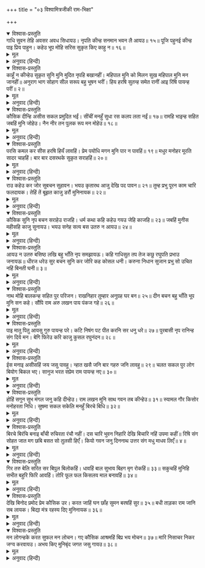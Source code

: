 +++
title = "०३ विश्वामित्रजीकी राम-भिक्षा"

+++


<details open><summary>विश्वास-प्रस्तुति</summary>
गाधि सुवन तेहि अवसर अवध सिधायउ।  
नृपति कीन्ह सनमान भवन लै आयउ॥ १५॥  
पूजि पहुनई कीन्ह पाइ प्रिय पाहुन।  
कहेउ भूप मोहि सरिस सुकृत किए काहु न॥ १६॥
</details>

<details><summary>मूल</summary>

गाधि सुवन तेहि अवसर अवध सिधायउ।  
नृपति कीन्ह सनमान भवन लै आयउ॥ १५॥  
पूजि पहुनई कीन्ह पाइ प्रिय पाहुन।  
कहेउ भूप मोहि सरिस सुकृत किए काहु न॥ १६॥
</details>

<details><summary>अनुवाद (हिन्दी)</summary>

उसी समय विश्वामित्रजी अयोध्यापुरी गये। महाराजने उनका बड़ा आदर किया और उन्हें घर ले आये॥ १५॥ अपने प्रिय पाहुनेको पाकर राजा दशरथने उनकी पूजा करके खूब पहुनाई की और कहा कि ‘हमारे समान किसीने पुण्य नहीं किया’ (जिसके प्रभावसे हमें आपका दर्शन हुआ)॥ १६॥
</details>

<details open><summary>विश्वास-प्रस्तुति</summary>
काहूँ न कीन्हेउ सुकृत सुनि मुनि मुदित नृपहि बखानहीं।  
महिपाल मुनि को मिलन सुख महिपाल मुनि मन जानहीं॥  
अनुराग भाग सोहाग सील सरूप बहु भूषन भरीं।  
हिय हरषि सुतन्ह समेत रानीं आइ रिषि पायन्ह परीं॥ २॥
</details>

<details><summary>मूल</summary>

काहूँ न कीन्हेउ सुकृत सुनि मुनि मुदित नृपहि बखानहीं।  
महिपाल मुनि को मिलन सुख महिपाल मुनि मन जानहीं॥  
अनुराग भाग सोहाग सील सरूप बहु भूषन भरीं।  
हिय हरषि सुतन्ह समेत रानीं आइ रिषि पायन्ह परीं॥ २॥
</details>

<details><summary>अनुवाद (हिन्दी)</summary>

महाराजने कहा कि ‘हमारे समान किसीने पुण्य नहीं किया।’ यह बात सुनकर मुनिने प्रसन्न हो महाराजकी बड़ाई की। उस समय महाराज और मुनिके मिलन-सुखको महाराज और मुनिका मन ही जानता था। प्रेम, भाग्य, सौभाग्य, शील, सुन्दरता और बहुत-से आभूषणोंसे भरी हुई रानियाँ हृदयसे आनन्दित हो अपने पुत्रोंसहित ऋषिके पैरोंपर पड़ीं॥ २॥
</details>

<details open><summary>विश्वास-प्रस्तुति</summary>
कौसिक दीन्हि असीस सकल प्रमुदित भईं।  
सींचीं मनहुँ सुधा रस कलप लता नईं॥ १७॥  
रामहि भाइन्ह सहित जबहिं मुनि जोहेउ।  
नैन नीर तन पुलक रूप मन मोहेउ॥ १८॥
</details>

<details><summary>मूल</summary>

कौसिक दीन्हि असीस सकल प्रमुदित भईं।  
सींचीं मनहुँ सुधा रस कलप लता नईं॥ १७॥  
रामहि भाइन्ह सहित जबहिं मुनि जोहेउ।  
नैन नीर तन पुलक रूप मन मोहेउ॥ १८॥
</details>

<details><summary>अनुवाद (हिन्दी)</summary>

विश्वामित्रजीने उन्हें आशीर्वाद दिया। इससे वे सब अत्यन्त प्रसन्न हुईं, मानो उन्होंने नवीन कल्पलताओंको अमृतरससे सींच दिया हो॥ १७॥ जिस समय मुनिने भाइयोंके सहित श्रीरामचन्द्रजीको देखा, तब उनके नेत्रोंमें जल भर आया, शरीर पुलकित हो गया और मन मोहित हो गया॥ १८॥
</details>

<details open><summary>विश्वास-प्रस्तुति</summary>
परसि कमल कर सीस हरषि हियँ लावहिं।  
प्रेम पयोधि मगन मुनि पार न पावहिं॥ १९॥  
मधुर मनोहर मूरति सादर चाहहिं।  
बार बार दसरथके सुकृत सराहहिं॥ २०॥
</details>

<details><summary>मूल</summary>

परसि कमल कर सीस हरषि हियँ लावहिं।  
प्रेम पयोधि मगन मुनि पार न पावहिं॥ १९॥  
मधुर मनोहर मूरति सादर चाहहिं।  
बार बार दसरथके सुकृत सराहहिं॥ २०॥
</details>

<details><summary>अनुवाद (हिन्दी)</summary>

वे अपने करकमलसे श्रीरामचन्द्रजीके मस्तकका स्पर्श करते हैं और हर्षित होकर उन्हें हृदयसे लगाते हैं। इस समय मुनिवर प्रेम-सागरमें डूब जाते हैं। उसकी थाह नहीं पाते॥ १९॥ वे आदरपूर्वक उनकी मधुर-मनोहर मूर्तिको देख रहे हैं और बार-बार महाराज दशरथके पुण्यकी सराहना करते हैं॥ २०॥
</details>

<details open><summary>विश्वास-प्रस्तुति</summary>
राउ कहेउ कर जोर सुबचन सुहावन।  
भयउ कृतारथ आजु देखि पद पावन॥ २१॥  
तुम्ह प्रभु पूरन काम चारि फलदायक।  
तेहिं तें बूझत काजु डरौं मुनिनायक॥ २२॥
</details>

<details><summary>मूल</summary>

राउ कहेउ कर जोर सुबचन सुहावन।  
भयउ कृतारथ आजु देखि पद पावन॥ २१॥  
तुम्ह प्रभु पूरन काम चारि फलदायक।  
तेहिं तें बूझत काजु डरौं मुनिनायक॥ २२॥
</details>

<details><summary>अनुवाद (हिन्दी)</summary>

तब महाराजने हाथ जोड़कर सुन्दर सुहावने शब्दोंमें कहा—‘आज आपके पवित्र चरणोंको देखकर मैं कृतार्थ हो गया’॥ २१॥ हे प्रभु! आप पूर्णकाम हैं और चारों फल (अर्थ, धर्म, काम, मोक्ष)-के देनेवाले हैं, इसीसे हे मुनिनायक! मैं आपसे कोई सेवा पूछते हुए डरता हूँ॥ २२॥
</details>

<details open><summary>विश्वास-प्रस्तुति</summary>
कौसिक सुनि नृप बचन सराहेउ राजहि।  
धर्म कथा कहि कहेउ गयउ जेहि काजहि॥ २३॥  
जबहिं मुनीस महीसहि काजु सुनायउ।  
भयउ सनेह सत्य बस उतरु न आयउ॥ २४॥
</details>

<details><summary>मूल</summary>

कौसिक सुनि नृप बचन सराहेउ राजहि।  
धर्म कथा कहि कहेउ गयउ जेहि काजहि॥ २३॥  
जबहिं मुनीस महीसहि काजु सुनायउ।  
भयउ सनेह सत्य बस उतरु न आयउ॥ २४॥
</details>

<details><summary>अनुवाद (हिन्दी)</summary>

कौशिकमुनिने राजाका वचन सुन उनकी प्रशंसा की और धर्मकथा कहकर जिस कामके लिये गये थे, वह कहा॥ २३॥ जब मुनीश्वरने महाराजको अपना कार्य सुनाया, तब महाराज स्नेह और सत्यके बन्धनसे जडीभूत हो गये, उनसे कुछ भी उत्तर देते न बना॥ २४॥
</details>

<details open><summary>विश्वास-प्रस्तुति</summary>
आयउ न उतरु बसिष्ठ लखि बहु भाँति नृप समझायऊ।  
कहि गाधिसुत तप तेज कछु रघुपति प्रभाउ जनायऊ॥  
धीरज धरेउ सुर बचन सुनि कर जोरि कह कोसल धनी।  
करुना निधान सुजान प्रभु सो उचित नहिं बिनती घनी॥ ३॥
</details>

<details><summary>मूल</summary>

आयउ न उतरु बसिष्ठ लखि बहु भाँति नृप समझायऊ।  
कहि गाधिसुत तप तेज कछु रघुपति प्रभाउ जनायऊ॥  
धीरज धरेउ सुर बचन सुनि कर जोरि कह कोसल धनी।  
करुना निधान सुजान प्रभु सो उचित नहिं बिनती घनी॥ ३॥
</details>

<details><summary>अनुवाद (हिन्दी)</summary>

महाराजसे उत्तर देते नहीं बनता—यह देखकर वसिष्ठजीने अनेक प्रकारसे राजाको समझाया। उन्होंने इधर तो विश्वामित्रजीके तप और तेजका वर्णन किया और उधर कुछ श्रीरामचन्द्रजीका प्रभाव समझाया। गुरुजीके वचन सुनकर महाराजने धैर्य धारण किया और फिर कोसलेश्वर महाराज दशरथने हाथ जोड़कर कहा—‘प्रभो! आप दयासागर और सारी परिस्थितिसे अभिज्ञ हैं; अतः आपके सामने बहुत विनय करना उचित नहीं है॥ ३॥
</details>

<details open><summary>विश्वास-प्रस्तुति</summary>
नाथ मोहि बालकन्ह सहित पुर परिजन।  
राखनिहार तुम्हार अनुग्रह घर बन॥ २५॥  
दीन बचन बहु भाँति भूप मुनि सन कहे।  
सौंपि राम अरु लखन पाय पंकज गहे॥ २६॥
</details>

<details><summary>मूल</summary>

नाथ मोहि बालकन्ह सहित पुर परिजन।  
राखनिहार तुम्हार अनुग्रह घर बन॥ २५॥  
दीन बचन बहु भाँति भूप मुनि सन कहे।  
सौंपि राम अरु लखन पाय पंकज गहे॥ २६॥
</details>

<details><summary>अनुवाद (हिन्दी)</summary>

‘हे नाथ! घर और वनमें नगर और नगरवासियोंके सहित मेरी और इन बालकोंकी रक्षा करनेवाली तो आपकी कृपा ही है’॥ २५॥ इस प्रकार महाराजने मुनिसे अनेक प्रकारके दीन वचन कहे और श्रीरामचन्द्र एवं लक्ष्मणजीको उन्हें सौंपकर उनके चरण-कमल पकड़ लिये॥ २६॥
</details>

<details open><summary>विश्वास-प्रस्तुति</summary>
पाइ मातु पितु आयसु गुरु पायन्ह परे।  
कटि निषंग पट पीत करनि सर धनु धरे॥ २७॥  
पुरबासी नृप रानिन्ह संग दिये मन।  
बेगि फिरेउ करि काजु कुसल रघुनंदन॥ २८॥
</details>

<details><summary>मूल</summary>

पाइ मातु पितु आयसु गुरु पायन्ह परे।  
कटि निषंग पट पीत करनि सर धनु धरे॥ २७॥  
पुरबासी नृप रानिन्ह संग दिये मन।  
बेगि फिरेउ करि काजु कुसल रघुनंदन॥ २८॥
</details>

<details><summary>अनुवाद (हिन्दी)</summary>

माता-पिताकी आज्ञा पाकर श्रीराम और लक्ष्मणजी कमरमें तरकस और पीताम्बर तथा हाथोंमें धनुष और बाण लिये गुरुके चरणोंपर गिरे॥ २७॥ पुरवासी, राजा और रानियोंने अपने मनको श्रीरामचन्द्रजीके साथ कर दिया और कहने लगे—‘हे रघुनन्दन! मुनिवरका कार्य करके कुशलपूर्वक शीघ्र ही लौट आना’॥ २८॥
</details>

<details open><summary>विश्वास-प्रस्तुति</summary>
ईस मनाइ असीसहिं जय जसु पावहु।  
न्हात खसै जनि बार गहरु जनि लावहु॥ २९॥  
चलत सकल पुर लोग बियोग बिकल भए।  
सानुज भरत सप्रेम राम पायन्ह नए॥ ३०॥
</details>

<details><summary>मूल</summary>

ईस मनाइ असीसहिं जय जसु पावहु।  
न्हात खसै जनि बार गहरु जनि लावहु॥ २९॥  
चलत सकल पुर लोग बियोग बिकल भए।  
सानुज भरत सप्रेम राम पायन्ह नए॥ ३०॥
</details>

<details><summary>अनुवाद (हिन्दी)</summary>

वे सब शिवजीको मनाकर राम-लक्ष्मणको आशीर्वाद देते हैं कि ‘तुम विजय और यश प्राप्त करो, नहानेमें भी तुम्हारा केश न गिरे (अर्थात्  तुम्हें किसी भी अवस्थामें किसी प्रकारका कष्ट न हो) और देखो, आनेमें देरी न करना’॥ २९॥ उनके चलते समय सकल पुरवासी वियोगसे विह्वल हो गये और छोटे भाई शत्रुघ्नके सहित भरतजीने श्रीरामचन्द्रके चरणोंमें प्रणाम किया॥ ३०॥
</details>

<details open><summary>विश्वास-प्रस्तुति</summary>
होहिं सगुन सुभ मंगल जनु कहि दीन्हेउ।  
राम लखन मुनि साथ गवन तब कीन्हेउ॥ ३१॥  
स्यामल गौर किसोर मनोहरता निधि।  
सुषमा सकल सकेलि मनहुँ बिरचे बिधि॥ ३२॥
</details>

<details><summary>मूल</summary>

होहिं सगुन सुभ मंगल जनु कहि दीन्हेउ।  
राम लखन मुनि साथ गवन तब कीन्हेउ॥ ३१॥  
स्यामल गौर किसोर मनोहरता निधि।  
सुषमा सकल सकेलि मनहुँ बिरचे बिधि॥ ३२॥
</details>

<details><summary>अनुवाद (हिन्दी)</summary>

तरह-तरहके शुभ शकुन होने लगे, मानो उन्होंने भावी मंगलकी सूचना दे दी। तब श्रीरामचन्द्रजी और लक्ष्मणजीने विश्वामित्र मुनिके साथ प्रस्थान किया॥ ३१॥ वे क्रमशः श्याम और गौर तथा किशोर अवस्थावाले हैं और दोनों ही मानो मनोहरताके भंडार हैं। ऐसा जान पड़ता है, मानो ब्रह्माजीने सारी शोभाको बटोरकर ही इन्हें रचा है॥ ३२॥
</details>

<details open><summary>विश्वास-प्रस्तुति</summary>
बिरचे बिरंचि बनाइ बाँची रुचिरता रंचौ नहीं।  
दस चारि भुवन निहारि देखि बिचारि नहिं उपमा कहीं॥  
रिषि संग सोहत जात मग छबि बसत सो तुलसी हिएँ।  
कियो गवन जनु दिननाथ उत्तर संग मधु माधव लिएँ॥ ४॥
</details>

<details><summary>मूल</summary>

बिरचे बिरंचि बनाइ बाँची रुचिरता रंचौ नहीं।  
दस चारि भुवन निहारि देखि बिचारि नहिं उपमा कहीं॥  
रिषि संग सोहत जात मग छबि बसत सो तुलसी हिएँ।  
कियो गवन जनु दिननाथ उत्तर संग मधु माधव लिएँ॥ ४॥
</details>

<details><summary>अनुवाद (हिन्दी)</summary>

ब्रह्माजीने इन्हें ऐसा सँवारकर रचा है कि मानो इन्हें छोड़कर अब थोड़ी-सी भी सुन्दरता शेष नहीं रही। चौदहों भुवनमें बहुत विचारपूर्वक देखा, परंतु कहीं भी इनकी उपमा नहीं है। वे ऋषिके साथ मार्गपर चलते हुए अत्यन्त शोभायमान हो रहे हैं, उनकी वह छबि तुलसीदासके हृदयमें बस गयी है। वे ऐसे जान पड़ते हैं मानो मधु (चैत्र) और माधव (वैशाख)-के साथ सूर्यदेव उत्तर दिशाको जा रहे हैं॥ ४॥
</details>

<details open><summary>विश्वास-प्रस्तुति</summary>
गिर तरु बेलि सरित सर बिपुल बिलोकहिं।  
धावहिं बाल सुभाय बिहग मृग रोकहिं॥ ३३॥  
सकुचहिं मुनिहि सभीत बहुरि फिरि आवहिं।  
तोरि फूल फल किसलय माल बनावहिं॥ ३४॥
</details>

<details><summary>मूल</summary>

गिर तरु बेलि सरित सर बिपुल बिलोकहिं।  
धावहिं बाल सुभाय बिहग मृग रोकहिं॥ ३३॥  
सकुचहिं मुनिहि सभीत बहुरि फिरि आवहिं।  
तोरि फूल फल किसलय माल बनावहिं॥ ३४॥
</details>

<details><summary>अनुवाद (हिन्दी)</summary>

मार्गमें अनेकों पर्वत, वृक्ष, लता, नदी और तालाब देखते हैं। बालक-स्वभावसे दौड़ते हैं तथा पक्षी और मृगोंको रोकते हैं॥ ३३॥ और फिर मुनिसे डरकर संकुचित हो लौट जाते हैं तथा फल-फूल और नये पत्तोंको तोड़कर माला बनाते हैं॥ ३४॥
</details>

<details open><summary>विश्वास-प्रस्तुति</summary>
देखि बिनोद प्रमोद प्रेम कौसिक उर।  
करत जाहिं घन छाँह सुमन बरषहिं सुर॥ ३५॥  
बधी ताड़का राम जानि सब लायक।  
बिद्या मंत्र रहस्य दिए मुनिनायक॥ ३६॥
</details>

<details><summary>मूल</summary>

देखि बिनोद प्रमोद प्रेम कौसिक उर।  
करत जाहिं घन छाँह सुमन बरषहिं सुर॥ ३५॥  
बधी ताड़का राम जानि सब लायक।  
बिद्या मंत्र रहस्य दिए मुनिनायक॥ ३६॥
</details>

<details><summary>अनुवाद (हिन्दी)</summary>

श्रीरामचन्द्रजीके आमोद-प्रमोदको देखकर कौशिकमुनिके हृदयमें प्रेम उमड़ आता है। मार्गमें मेघ छाँह किये जाते हैं और देवतालोग फूल बरसाते जाते हैं॥ ३५॥ (इसी समय) श्रीरामचन्द्रजीने ताड़काका वध किया। तब मुनिराजने उन्हें सब प्रकार योग्य जानकर मन्त्र और रहस्यसहित शस्त्र-विद्या दी॥ ३६॥
</details>

<details open><summary>विश्वास-प्रस्तुति</summary>
मन लोगन्हके करत सुफल मन लोचन।  
गए कौसिक आश्रमहिं बिप्र भय मोचन॥ ३७॥  
मारि निसाचर निकर जग्य करवायउ।  
अभय किए मुनिबृंद जगत जसु गायउ॥ ३८॥
</details>

<details><summary>मूल</summary>

मन लोगन्हके करत सुफल मन लोचन।  
गए कौसिक आश्रमहिं बिप्र भय मोचन॥ ३७॥  
मारि निसाचर निकर जग्य करवायउ।  
अभय किए मुनिबृंद जगत जसु गायउ॥ ३८॥
</details>

<details><summary>अनुवाद (हिन्दी)</summary>

इस प्रकार विप्र-भय-मोचन श्रीरामचन्द्रजी मार्गके लोगोंके मन और नेत्रोंको सफल करते कौशिकमुनिके आश्रममें गये॥३७॥ वहाँ राक्षसोंके समूहका नाश करके विश्वामित्रजीका यज्ञ पूर्ण करवाया और मुनि-समूहको निर्भय किया। भगवान् के इस सुयशको सारे संसारने गाया॥ ३८॥
</details>
